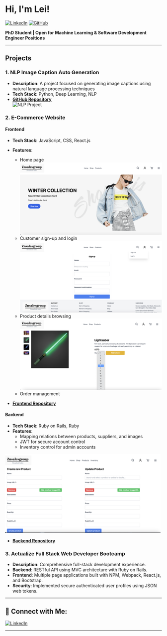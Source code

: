 # Hi, I'm Lei!

[![LinkedIn](https://img.shields.io/badge/-LinkedIn-0077B5?style=flat&logo=linkedin&logoColor=white)](https://www.linkedin.com/in/lei-jia/) [![GitHub](https://img.shields.io/badge/-GitHub-181717?style=flat&logo=github&logoColor=white)](https://github.com/flztjl)

**PhD Student | Open for Machine Learning & Software Development Engineer Positions**

---

## Projects

### 1. NLP Image Caption Auto Generation
- **Description**: A project focused on generating image captions using natural language processing techniques
- **Tech Stack**: Python, Deep Learning, NLP  
- **[GitHub Repository](https://github.com/flztjl/NLP-Image-caption-auto-generation)**  
  <img src="https://github.com/user-attachments/assets/85de7776-aa72-40fa-9ab4-a2f8feb53004" alt="NLP Project" width="500">


### 2. E-Commerce Website

#### Frontend
- **Tech Stack**: JavaScript, CSS, React.js
- **Features**: 
  - Home page  
    <img src="https://github.com/flztjl/flztjl/blob/main/Home.png" alt="Home Page" width="500">
  - Customer sign-up and login  
    <img src="https://github.com/flztjl/flztjl/blob/main/Signup.png" alt="Sign Up" width="500">
  - Product details browsing  
    <img src="https://github.com/flztjl/flztjl/blob/main/Product%20detail.png" alt="Product Detail" width="500">
  - Order management

- **[Frontend Repository](https://github.com/flztjl/mini-capstone-frontend)**

#### Backend
- **Tech Stack**: Ruby on Rails, Ruby
- **Features**:
  - Mapping relations between products, suppliers, and images
  - JWT for secure account control
  - Inventory control for admin accounts

<img src="https://github.com/flztjl/flztjl/blob/main/Inventory%20control.png" alt="NLP Project" width="500">

- **[Backend Repository](https://github.com/flztjl/mini-capstone-api)**

### 3. Actualize Full Stack Web Developer Bootcamp
- **Description**: Comprehensive full-stack development experience.
- **Backend**: RESTful API using MVC architecture with Ruby on Rails.
- **Frontend**: Multiple page applications built with NPM, Webpack, React.js, and Bootstrap.
- **Security**: Implemented secure authenticated user profiles using JSON web tokens.

---

## 🤳 Connect with Me:

[![LinkedIn](https://img.shields.io/badge/-LinkedIn-0077B5?style=flat&logo=linkedin&logoColor=white)](https://linkedin.com/in/lei-jia)

---
